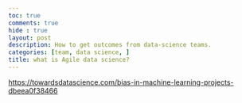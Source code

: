 ```yaml
---
toc: true
comments: true
hide : true
layout: post
description: How to get outcomes from data-science teams.
categories: [team, data science, ]
title: what is Agile data science?
---
```


https://towardsdatascience.com/bias-in-machine-learning-projects-dbeea0f38466